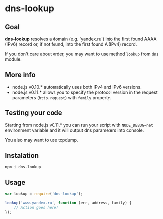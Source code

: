 # dns-lookup

## Goal

**dns-lookup** resolves a domain (e.g. 'yandex.ru') into the first found AAAA (IPv6) record or, if not found, into the first found A (IPv4) record.

If you don't care about order, you may want to use method `lookup` from `dns` module.

## More info

* node.js v0.10.* automatically uses both IPv4 and IPv6 versions.
* node.js v0.11.* allows you to specify the protocol version in the request parameters (`http.request`) with `family` property.

## Testing your code

Starting from node.js v0.11.* you can run your script with `NODE_DEBUG=net` environment variable and it will output dns parameters into console.

You also may want to use tcpdump.

## Instalation

```
npm i dns-lookup
```

## Usage

```javascript
var lookup = require('dns-lookup');

lookup('www.yandex.ru', function (err, address, family) {
    // Action goes here!
});
```
